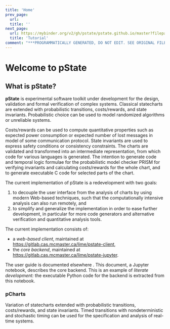 ```yaml
---
title: 'Home'
prev_page:
  url: 
  title: ''
next_page:
  url: https://mybinder.org/v2/gh/pstate/pstate.github.io/master?filepath=content/tutorial/tutorial.ipynb
  title: 'Tutorial'
comment: "***PROGRAMMATICALLY GENERATED, DO NOT EDIT. SEE ORIGINAL FILES IN /content***"
---
```

# Welcome to pState

## What is pState?

**pState** is experimental software toolkit under development for the design, validation and formal verification of complex systems. Classical statecharts are extended with probabilistic transitions, costs/rewards, and state invariants. Probabilistic choice can be used to model randomized algorithms or unreliable systems.

Costs/rewards can be used to compute quantitative properties such as expected power consumption or expected number of lost messages in model of some communication protocol. State invariants are used to express safety conditions or consistency constraints. The charts are validated and transformed into an intermediate representation, from which code for various languages is generated. The intention to generate code and temporal logic formulae for the probabilistic model checker PRISM for verifying invariants and calculating costs/rewards for the whole chart, and to generate executable C code for selected parts of the chart.

The current implementation of pState is a redevelopment with two goals:

1. to decouple the user interface from the analysis of charts by using modern Web-based techniques, such that the computationally intensive analysis can also run remotely, and
2. to simplify and generalize the implementation in order to ease further development, in particular for more code generators and alternative verification and quantitative analysis tools.

The current implementation consists of:

- a _web-based client_, maintained at https://gitlab.cas.mcmaster.ca/lime/pstate-client,
- the _core backend_, maintained at https://gitlab.cas.mcmaster.ca/lime/pstate-jupyter.

The user guide is documented elsewhere []('#'). This document, a Jupyter notebook, describes the core backend. This is an example of _literate development:_ the executable Python code for the backend is extracted from this notebook.

### pCharts

Variation of statecharts extended with probabilistic transitions, costs/rewards, and state invariants. Timed transitions with nondeterministic and stochastic timing can be used for the specification and analysis of real-time systems. 
